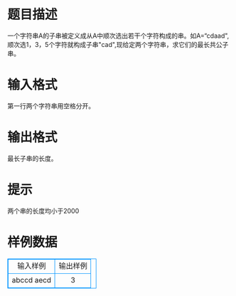 # 

 
 # 题目描述 
一个字符串A的子串被定义成从A中顺次选出若干个字符构成的串。如A=“cdaad",顺次选1，3，5个字符就构成子串"cad",现给定两个字符串，求它们的最长共公子串。 

 
 # 输入格式 
第一行两个字符串用空格分开。 

 
 # 输出格式 
最长子串的长度。 

 
 # 提示 
两个串的长度均小于2000 
# 样例数据
<style>
        table,table tr th, table tr td { border:1px solid #0094ff; }
        table { width: 200px; min-height: 25px; line-height: 25px; text-align: center; border-collapse: collapse;}   
    </style>
<table>
	<tr>
		<td>输入样例</td>
		<td>输出样例</td>
	</tr>
<tr><td>abccd aecd</td><td>3</td></tr></table>
